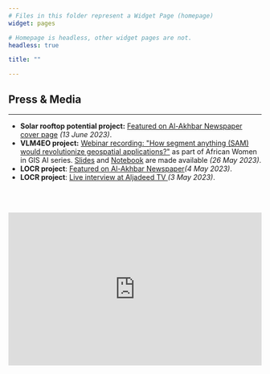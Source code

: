 ```yaml
---
# Files in this folder represent a Widget Page (homepage)
widget: pages

# Homepage is headless, other widget pages are not.
headless: true

title: ""

---
```

<div class="container">
	<div class="mt-4">
		<section>
			<h1 class="mobile">Press & Media</h1>
			<hr />
			<div class="row">
				<div class="col-md-12">
					<ul>
						<li><strong>Solar rooftop potential project:</strong> <a href="https://al-akhbar.com/Community/364188" target="_blank">Featured on Al-Akhbar Newspaper</a> 
						<a href="https://www.linkedin.com/posts/alighandour_featured-today-on-the-cover-page-of-al-akhbar-activity-7074321199274565633-yF8m" target="_blank">cover page</a> <i>(13 June 2023)</i>.</li>
						<li><strong>VLM4EO project:</strong> <a href="https://www.youtube.com/watch?v=0gaQHdAFrzA" target="_blank">Webinar recording: "How segment anything (SAM) would revolutionize geospatial applications?"</a> as part of African Women in GIS AI series. <a href="../media/SAM_26May2023/SAM_AliGhandour_26May2023.pdf" target="_blank">Slides</a> and 
						<a href="https://colab.research.google.com/github/geoaigroup/geogroup-website/blob/main/content/media/SAM_26May2023/SAM_GEOAI_Demo.ipynb" target="_blank">Notebook</a> are made available <i>(26 May 2023)</i>.</li>
						<li><strong>LOCR project</strong>: <a href="https://al-akhbar.com/Community/361987/" target="_blank">Featured on Al-Akhbar Newspaper</a><i>(4 May 2023)</i>.
						</li>
						<li><strong>LOCR project</strong>: <a target="_none" href="https://www.facebook.com/tamara.elzein1977/videos/253008400476438">Live interview at Aljadeed TV
						</a><i>(3 May 2023)</i>.</li>
					</ul>
				</div>
			</div>			
		</section>
	</div>
</div>

<br><br>
<iframe width="540" height="305" src="https://14acb9c5.sibforms.com/serve/MUIFAI4gEdKD_LM6xiGYxxHUfETq9vt20Qyar4MQKGGsut4ZpEjt5uBDzyciRnn_wLTa95sWSfH3puGlQHDSKqapompWo1Lw6ybOs0tzHSYH10ozihLgLzOfuXPybfGM_m_rnfNhyomP8Rg2_3pb-2hbMgsz4ybKaNdZA_FUEuF04518f1qtbSBdSMGFXNNFvLP5M0JSnK6e5x-P" frameborder="0" scrolling="auto" allowfullscreen style="display: block;margin-left: auto;margin-right: auto;max-width: 100%;"></iframe>
